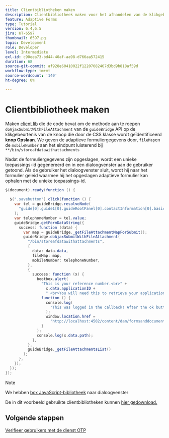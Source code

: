 ```yaml
---
title: Clientbibliotheken maken
description: Clientbibliotheek maken voor het afhandelen van de klikgebeurtenis "Opslaan en afsluiten"
feature: Adaptive Forms
type: Tutorial
version: 6.4,6.5
jira: KT-6597
thumbnail: 6597.pg
topic: Development
role: Developer
level: Intermediate
exl-id: c90eea73-bd44-40af-aa98-d766aa572415
duration: 68
source-git-commit: af928e60410022f12207082467d3bd9b818af59d
workflow-type: tm+mt
source-wordcount: '140'
ht-degree: 0%

---
```


# Clientbibliotheek maken

Maken [client lib](https://experienceleague.adobe.com/docs/experience-manager-65/developing/introduction/clientlibs.html) die de code bevat om de methode aan te roepen `doAjaxSubmitWithFileAttachment` van de `guideBridge` API op de klikgebeurtenis van de knoop die door de CSS klasse wordt geïdentificeerd **knop Opslaan**.  We geven de adaptieve formuliergegevens door, `fileMap`en de `mobileNumber` aan het eindpunt luisterend bij `**/bin/storeafdatawithattachments`

Nadat de formuliergegevens zijn opgeslagen, wordt een unieke toepassings-id gegenereerd en in een dialoogvenster aan de gebruiker getoond. Als de gebruiker het dialoogvenster sluit, wordt hij naar het formulier geleid waarmee hij het opgeslagen adaptieve formulier kan ophalen met de unieke toepassings-id.

```java
$(document).ready(function () {
  
  $(".savebutton").click(function () {
    var tel = guideBridge.resolveNode(
      "guide[0].guide1[0].guideRootPanel[0].contactInformation[0].basicContact[0].telephoneNumber[0]"
    );
    var telephoneNumber = tel.value;
    guideBridge.getFormDataString({
      success: function (data) {
        var map = guideBridge._getFileAttachmentMapForSubmit();
        guideBridge.doAjaxSubmitWithFileAttachment(
          "/bin/storeafdatawithattachments",
          {
            data: data.data,
            fileMap: map,
            mobileNumber: telephoneNumber,
          },
          {
            success: function (x) {
              bootbox.alert(
                "This is your reference number.<br>" +
                  x.data.applicationID +
                  " <br>You will need this to retrieve your application",
                function () {
                  console.log(
                    "This was logged in the callback! After the ok button was pressed"
                  );
                  window.location.href =
                    "http://localhost:4502/content/dam/formsanddocuments/myaccountform/jcr:content?wcmmode=disabled";
                }
              );
              console.log(x.data.path);
            },
          },
          guideBridge._getFileAttachmentsList()
        );
      },
    });
  });
});
```

>[!NOTE]
> We hebben [box JavaScript-bibliotheek](https://bootboxjs.com/examples.html) naar dialoogvenster

De in dit voorbeeld gebruikte clientbibliotheken kunnen [hier gedownload.](assets/store-af-with-attachments-client-lib.zip)

## Volgende stappen

[Verifieer gebruikers met de dienst OTP](./verify-users-with-otp.md)
